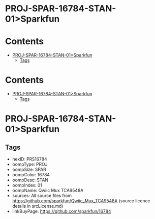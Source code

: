 
PROJ-SPAR-16784-STAN-01>Sparkfun
================================

Contents
========

* [PROJ-SPAR-16784-STAN-01>Sparkfun](#proj-spar-16784-stan-01sparkfun)
	* [Tags](#tags)

Contents
========

* [PROJ-SPAR-16784-STAN-01>Sparkfun](#proj-spar-16784-stan-01sparkfun)
	* [Tags](#tags)

# PROJ-SPAR-16784-STAN-01>Sparkfun

## Tags

- hexID: PRS16784
- oompType: PROJ
- oompSize: SPAR
- oompColor: 16784
- oompDesc: STAN
- oompIndex: 01
- oompName: Qwiic Mux TCA9548A
- sources: All source files from https://github.com/sparkfun/Qwiic_Mux_TCA9548A (source licence details in srcLicense.md)
- linkBuyPage: https://github.com/sparkfun/16784
